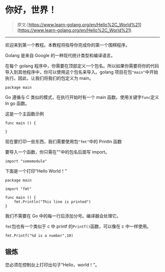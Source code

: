 # 你好，世界！

> 原文:[https://www.learn-golang.org/en/Hello%2C_World%21](https://www.learn-golang.org/en/Hello%2C_World%21)

* * *

欢迎来到第一个教程。本教程将指导你完成你的第一个围棋程序。

Golang 是来自 Google 的一种现代统计类型和编译语言。

在每个 golang 程序中，你需要在顶部定义一个包名。所以如果你需要将你的代码导入到其他程序中，你可以使用这个包名来导入。golang 项目在包`"main"`中开始执行。因此，让我们将我们的包定义为 main。

```
package main 
```

Go 遵循与 C 类似的模式，在执行开始时有一个 main 函数。使用关键字`func`定义 In go 函数。

这是一个主函数示例

```
func main () {

} 
```

现在要打印一些东西，我们需要使用包`"fmt"`中的 Println 函数

要导入一个函数，你只需在""中的包名后面写 import。

```
import "somemodule" 
```

下面是一个打印“Hello World！”

```
package main

import "fmt"

func main () {
    fmt.Println("This line is printed")
} 
```

我们不需要在 Go 中的每一行后添加分号。编译器会处理它。

`fmt`包也有一个类似于 c 中 printf 的`Printf()`函数，可以像在 c 中一样使用。

```
fmt.Printf("%d is a number",10) 
```

## 锻炼

您必须在控制台上打印出句子“Hello，world！”。